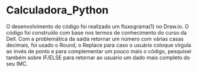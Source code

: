 # Calculadora_Python
O desenvolvimento do código foi realizado um fluxograma(1) no Draw.io. O código foi construído com base nos termos de conhecimento do curso da Dell. Com a problemática da saída retornar um número com várias casas decimais, foi usado o Round, o Replace para caso o usuário coloque vírgula ao invés de ponto e para complementar um pouco mais o código, pesquisei também sobre IF/ELSE para retornar ao usuário um dado mais completo do seu IMC.
